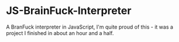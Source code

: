 # JS-BrainFuck-Interpreter
A BranFuck interpreter in JavaScript, I'm quite proud of this - it was a project I finished in about an hour and a half.
